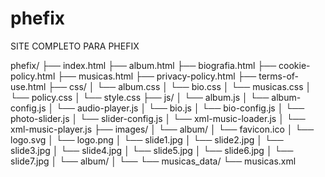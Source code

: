 # phefix
SITE COMPLETO PARA PHEFIX

phefix/
├── index.html
├── album.html
├── biografia.html
├── cookie-policy.html
├── musicas.html
├── privacy-policy.html
├── terms-of-use.html
├── css/
│   └── album.css
│   └── bio.css
│   └── musicas.css
│   └── policy.css
│   └── style.css
├── js/
│   └── album.js
│   └── album-config.js
│   └── audio-player.js
│   └── bio.js
│   └── bio-config.js
│   └── photo-slider.js
│   └── slider-config.js
│   └── xml-music-loader.js
│   └── xml-music-player.js
├── images/
│   └── album/
│           └── favicon.ico
│           └── logo.svg
│           └── logo.png
│           └── slide1.jpg
│           └── slide2.jpg
│           └── slide3.jpg
│           └── slide4.jpg
│           └── slide5.jpg
│           └── slide6.jpg
│           └── slide7.jpg
│   └── album/
│           └── 
└── musicas_data/
    └── musicas.xml